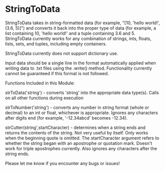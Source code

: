 # StringToData
StringToData takes in string-formatted data (for example, "[10, 'hello world!', (3.6, 5)]") and converts it back into the proper
type of data (for example, a list containing 10, 'hello world!' and a tuple containing 3.6 and 5. StringToData currently works
for any combination of strings, ints, floats, lists, sets, and tuples, including empty containers.

StringToData currently does not support dictionary use.

Input data should be a single line in the format automatically applied when writing data to .txt files using the .write() method.
Functionality currently cannot be guaranteed if this format is not followed.

Functions Included in this Module:

strToData('string') - converts 'string' into the appropriate data type(s). Calls on all other functions during execution

strToNumber('string') - converts any number in string format (whole or decimal) to an int or float, whichever is appropriate. Ignores any characters after digits end (for example, '-12.34abcd' becomes -12.34).

strCutter(string',startCharacter) - determines when a string ends and returns the contents of the string. Not very useful by itself. Only works when the beginning quote is omitted. The startCharacter argument refers to whether the string began with an apostrophe or quotation mark. Doesn't work for triple apostrophes currently. Also ignores any characters after the string ends.

Please let me know if you encounter any bugs or issues!
